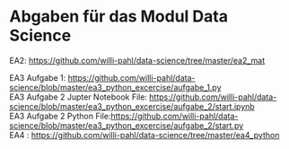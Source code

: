 # Abgaben für das Modul Data Science

EA2: https://github.com/willi-pahl/data-science/tree/master/ea2_mat

EA3 Aufgabe 1: https://github.com/willi-pahl/data-science/blob/master/ea3_python_excercise/aufgabe_1.py <br>
EA3 Aufgabe 2 Jupter Notebook File: https://github.com/willi-pahl/data-science/blob/master/ea3_python_excercise/aufgabe_2/start.ipynb <br>
EA3 Aufgabe 2 Python File:https://github.com/willi-pahl/data-science/blob/master/ea3_python_excercise/aufgabe_2/start.py<br>
EA4 : https://github.com/willi-pahl/data-science/tree/master/ea4_python
